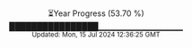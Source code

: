 <p align="center">
⏳Year Progress (53.70 %) <br>
████████████████▁▁▁▁▁▁▁▁▁▁▁▁▁▁ <br>
<sub>Updated: Mon, 15 Jul 2024 12:36:25 GMT</sub>
</p>


